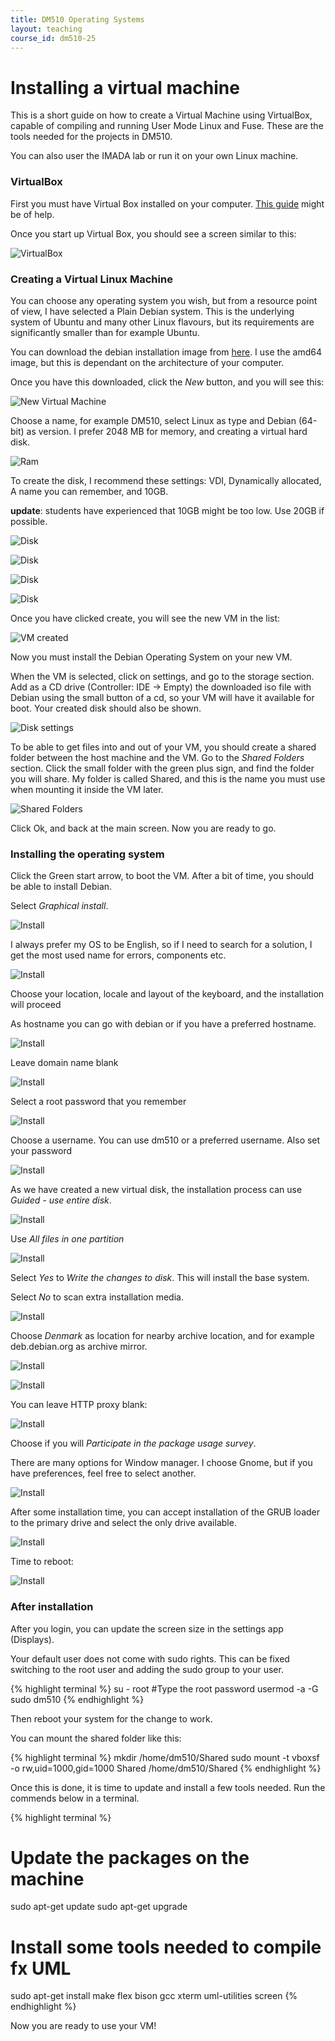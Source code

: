 ```yaml
---
title: DM510 Operating Systems
layout: teaching
course_id: dm510-25
---
```


# Installing a virtual machine
This is a short guide on how to create a Virtual Machine using VirtualBox, capable of compiling and running User Mode Linux and Fuse. These are the tools needed for the projects in DM510.

You can also user the IMADA lab or run it on your own Linux machine.

### VirtualBox
First you must have Virtual Box installed on your computer. [This guide](https://www.virtualbox.org/manual/ch02.html) might be of help. 

Once you start up Virtual Box, you should see a screen similar to this:

![VirtualBox](/assets/img/dm510/virtualbox.png)

### Creating a Virtual Linux Machine
You can choose any operating system you wish, but from a resource point of view, I have selected a Plain Debian system. This is the underlying system of Ubuntu and many other Linux flavours, but its requirements are significantly smaller than for example Ubuntu.

You can download the debian installation image from [here](https://www.debian.org/distrib/netinst.en.html). I use the amd64 image, but this is dependant on the architecture of your computer.

Once you have this downloaded, click the *New* button, and you will see this:

![New Virtual Machine](/assets/img/dm510/vm-new-vm.png)

Choose a name, for example DM510, select Linux as type and Debian (64-bit) as version. I prefer 2048 MB for memory, and creating a virtual hard disk.

![Ram](/assets/img/dm510/vm-ram.png)

To create the disk, I recommend these settings: VDI, Dynamically allocated, A name you can remember, and 10GB.

**update**: students have experienced that 10GB might be too low. Use 20GB if possible.

![Disk](/assets/img/dm510/vm-new-disk.png)

![Disk](/assets/img/dm510/vm-new-disk2.png)

![Disk](/assets/img/dm510/vm-new-disk3.png)

![Disk](/assets/img/dm510/vm-new-disk4.png)

Once you have clicked create, you will see the new VM in the list:

![VM created](/assets/img/dm510/vm-just-created.png)

Now you must install the Debian Operating System on your new VM.

When the VM is selected, click on settings, and go to the storage section. Add as a CD drive (Controller: IDE -> Empty) the downloaded iso file with Debian using the small button of a cd, so your VM will have it available for boot. Your created disk should also be shown.

![Disk settings](/assets/img/dm510/vm-settings-disk.png)

To be able to get files into and out of your VM, you should create a shared folder between the host machine and the VM. Go to the *Shared Folders* section. Click the small folder with the green plus sign, and find the folder you will share. My folder is called Shared, and this is the name you must use when mounting it inside the VM later.

![Shared Folders](/assets/img/dm510/vm-shared-folders.png)

Click Ok, and back at the main screen. Now you are ready to go.

### Installing the operating system

Click the Green start arrow, to boot the VM. After a bit of time, you should be able to install Debian.

Select *Graphical install*.

![Install](/assets/img/dm510/vm-ubuntu-install-1.png)

I always prefer my OS to be English, so if I need to search for a solution, I get the most used name for errors, components etc.

![Install](/assets/img/dm510/vm-ubuntu-install-2.png)

Choose your location, locale and layout of the keyboard, and the installation will proceed

As hostname you can go with debian or if you have a preferred hostname.

![Install](/assets/img/dm510/vm-ubuntu-install-3.png)

Leave domain name blank

![Install](/assets/img/dm510/vm-ubuntu-install-4.png)

Select a root password that you remember

![Install](/assets/img/dm510/vm-ubuntu-install-5.png)

Choose a username. You can use dm510 or a preferred username. Also set your password

![Install](/assets/img/dm510/vm-ubuntu-install-6.png)

As we have created a new virtual disk, the installation process can use *Guided - use entire disk*.

![Install](/assets/img/dm510/vm-ubuntu-install-7.png)

Use *All files in one partition*

![Install](/assets/img/dm510/vm-ubuntu-install-8.png)

Select *Yes* to *Write the changes to disk*. This will install the base system.

Select *No* to scan extra installation media.

![Install](/assets/img/dm510/vm-ubuntu-install-9.png)

Choose *Denmark* as location for nearby archive location, and for example deb.debian.org as archive mirror.

![Install](/assets/img/dm510/vm-ubuntu-install-10.png)

![Install](/assets/img/dm510/vm-ubuntu-install-11.png)

You can leave HTTP proxy blank:

![Install](/assets/img/dm510/vm-ubuntu-install-12.png)

Choose if you will *Participate in the package usage survey*.

There are many options for Window manager. I choose Gnome, but if you have preferences, feel free to select another.

![Install](/assets/img/dm510/vm-ubuntu-install-13.png)

After some installation time, you can accept installation of the GRUB loader to the primary drive and select the only drive available.

![Install](/assets/img/dm510/vm-ubuntu-install-14.png)

Time to reboot:

![Install](/assets/img/dm510/vm-ubuntu-install-15.png)

### After installation

After you login, you can update the screen size in the settings app (Displays).

Your default user does not come with sudo rights. This can be fixed switching to the root user and adding the sudo group to your user.

{% highlight terminal %}
su - root
#Type the root password
usermod -a -G sudo dm510
{% endhighlight %}

Then reboot your system for the change to work.

You can mount the shared folder like this:

{% highlight terminal %}
mkdir /home/dm510/Shared
sudo mount -t vboxsf  -o rw,uid=1000,gid=1000 Shared /home/dm510/Shared
{% endhighlight %}

Once this is done, it is time to update and install a few tools needed. Run the commends below in a terminal.

{% highlight terminal %}
# Update the packages on the machine
sudo apt-get update
sudo apt-get upgrade

# Install some tools needed to compile fx UML
sudo apt-get install make flex bison gcc xterm uml-utilities screen
{% endhighlight %}

Now you are ready to use your VM!
